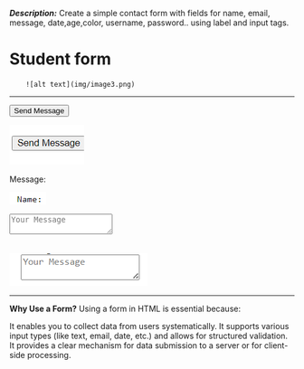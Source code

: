 ***Description:*** Create a simple contact form with fields for name, email, message, date,age,color, username, password.. using label and input tags.
# Student form

        ![alt text](img/image3.png)
******                    ********           *******

 <input type="submit" value="Send Message">

![alt text](img/image.png)

<label for="message">Message:</label>

![alt text](img/image-1.png)

<textarea id="message" name="message" placeholder="Your Message"></textarea><br><br>

![alt text](img/image-2.png)


******                    ********           *******
__Why Use a Form?__
Using a form in HTML is essential because:

It enables you to collect data from users systematically.
It supports various input types (like text, email, date, etc.) and allows for structured validation.
It provides a clear mechanism for data submission to a server or for client-side processing.
